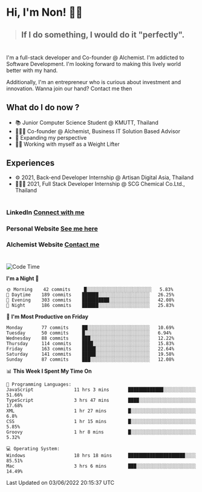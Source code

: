 # Hi, I'm Non! 🖐🏻

> ## If I do something, I would do it "perfectly".

#

I'm a full-stack developer and Co-founder @ Alchemist. I'm addicted to Software Development. I'm looking forward to making this lively world better with my hand.

Additionally, I'm an entrepreneur who is curious about investment and innovation. Wanna join our hand? Contact me then

## What do I do now ?

- 📚 Junior Computer Science Student @ KMUTT, Thailand
- 🧑🏻‍💻 Co-founder @ Alchemist, Business IT Solution Based Advisor
- 🌈 Expanding my perspective
- 🏋🏻 Working with myself as a Weight Lifter

## Experiences

- ⚙️ 2021, Back-end Developer Internship @ Artisan Digital Asia, Thailand
- 🧑🏻‍💻 2021, Full Stack Developer Internship @ SCG Chemical Co.Ltd., Thailand

#

### LinkedIn [Connect with me](https://www.linkedin.com/in/non-nontra/)

### Personal Website [See me here](https://nonnontra.com/)

### Alchemist Website [Contact me](https://alchemist-softwarehouse.co/)

#

<!--START_SECTION:waka-->
![Code Time](http://img.shields.io/badge/Code%20Time-1%2C743%20hrs%205%20mins-blue)

**I'm a Night 🦉** 

```text
🌞 Morning    42 commits     █░░░░░░░░░░░░░░░░░░░░░░░░   5.83% 
🌆 Daytime    189 commits    ██████░░░░░░░░░░░░░░░░░░░   26.25% 
🌃 Evening    303 commits    ██████████░░░░░░░░░░░░░░░   42.08% 
🌙 Night      186 commits    ██████░░░░░░░░░░░░░░░░░░░   25.83%

```
📅 **I'm Most Productive on Friday** 

```text
Monday       77 commits     ██░░░░░░░░░░░░░░░░░░░░░░░   10.69% 
Tuesday      50 commits     █░░░░░░░░░░░░░░░░░░░░░░░░   6.94% 
Wednesday    88 commits     ███░░░░░░░░░░░░░░░░░░░░░░   12.22% 
Thursday     114 commits    ████░░░░░░░░░░░░░░░░░░░░░   15.83% 
Friday       163 commits    █████░░░░░░░░░░░░░░░░░░░░   22.64% 
Saturday     141 commits    █████░░░░░░░░░░░░░░░░░░░░   19.58% 
Sunday       87 commits     ███░░░░░░░░░░░░░░░░░░░░░░   12.08%

```


📊 **This Week I Spent My Time On** 

```text
💬 Programming Languages: 
JavaScript               11 hrs 3 mins       █████████████░░░░░░░░░░░░   51.66% 
TypeScript               3 hrs 47 mins       ████░░░░░░░░░░░░░░░░░░░░░   17.68% 
XML                      1 hr 27 mins        █░░░░░░░░░░░░░░░░░░░░░░░░   6.8% 
CSS                      1 hr 15 mins        █░░░░░░░░░░░░░░░░░░░░░░░░   5.85% 
Groovy                   1 hr 8 mins         █░░░░░░░░░░░░░░░░░░░░░░░░   5.32%

💻 Operating System: 
Windows                  18 hrs 18 mins      █████████████████████░░░░   85.51% 
Mac                      3 hrs 6 mins        ███░░░░░░░░░░░░░░░░░░░░░░   14.49%

```


 Last Updated on 03/06/2022 20:15:37 UTC
<!--END_SECTION:waka-->
